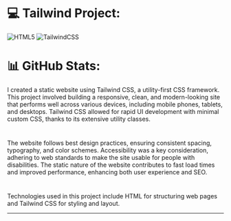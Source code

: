 
# 💻 Tailwind Project:
![HTML5](https://img.shields.io/badge/html5-%23E34F26.svg?style=for-the-badge&logo=html5&logoColor=white) ![TailwindCSS](https://img.shields.io/badge/tailwindcss-%2338B2AC.svg?style=for-the-badge&logo=tailwind-css&logoColor=white)

# 📊 GitHub Stats:

  I created a static website using Tailwind CSS, a utility-first CSS framework. This project involved building a responsive, clean, and modern-looking site that performs well across various devices, including mobile phones, tablets, and desktops. Tailwind CSS allowed for rapid UI development with minimal custom CSS, thanks to its extensive utility classes.

  #
 
  The website follows best design practices, ensuring consistent spacing, typography, and color schemes. Accessibility was a key consideration, adhering to web standards to make the site usable for people with disabilities. The static nature of the website contributes to fast load times and improved performance, enhancing both user experience and SEO.

#

Technologies used in this project include HTML for structuring web pages and Tailwind CSS for styling and layout.

---


